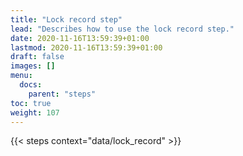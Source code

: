```yaml
---
title: "Lock record step"
lead: "Describes how to use the lock record step."
date: 2020-11-16T13:59:39+01:00
lastmod: 2020-11-16T13:59:39+01:00
draft: false
images: []
menu:
  docs:
    parent: "steps"
toc: true
weight: 107
---
```


{{< steps context="data/lock_record" >}}

